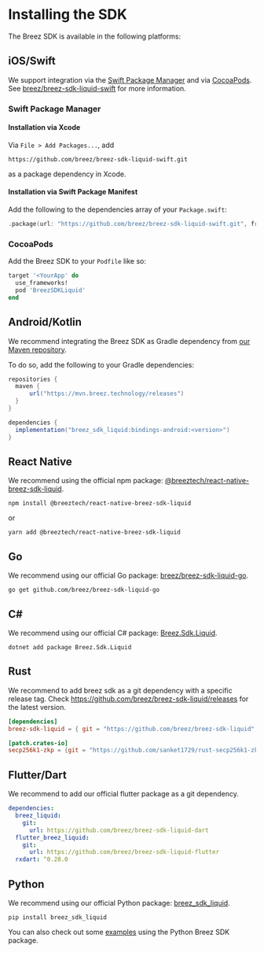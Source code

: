 # Installing the SDK

The Breez SDK is available in the following platforms:

## iOS/Swift

We support integration via the [Swift Package Manager](https://www.swift.org/package-manager/) and via [CocoaPods](https://cocoapods.org/).
See [breez/breez-sdk-liquid-swift](https://github.com/breez/breez-sdk-liquid-swift) for more information.

### Swift Package Manager

#### Installation via Xcode

Via `File > Add Packages...`, add

```
https://github.com/breez/breez-sdk-liquid-swift.git
```

as a package dependency in Xcode.

#### Installation via Swift Package Manifest

Add the following to the dependencies array of your `Package.swift`:

``` swift
.package(url: "https://github.com/breez/breez-sdk-liquid-swift.git", from: "<version>"),
```

### CocoaPods

Add the Breez SDK to your `Podfile` like so:

``` ruby
target '<YourApp' do
  use_frameworks!
  pod 'BreezSDKLiquid'
end
```

## Android/Kotlin

We recommend integrating the Breez SDK as Gradle dependency from [our Maven repository](https://mvn.breez.technology/#/releases).

To do so, add the following to your Gradle dependencies:

```gradle
repositories {
  maven {
      url("https://mvn.breez.technology/releases")
  }
}

dependencies {
  implementation("breez_sdk_liquid:bindings-android:<version>")
}
```

## React Native

We recommend using the official npm package: [@breeztech/react-native-breez-sdk-liquid](https://www.npmjs.com/package/@breeztech/react-native-breez-sdk-liquid).

```console
npm install @breeztech/react-native-breez-sdk-liquid
```
or
```console
yarn add @breeztech/react-native-breez-sdk-liquid
```

## Go

We recommend using our official Go package: [breez/breez-sdk-liquid-go](https://github.com/breez/breez-sdk-liquid-go).

```console
go get github.com/breez/breez-sdk-liquid-go
```

## C#

We recommend using our official C# package: [Breez.Sdk.Liquid](https://www.nuget.org/packages/Breez.Sdk.Liquid).

```console
dotnet add package Breez.Sdk.Liquid
```

## Rust

We recommend to add breez sdk as a git dependency with a specific release tag.
Check https://github.com/breez/breez-sdk-liquid/releases for the latest version.

```toml
[dependencies]
breez-sdk-liquid = { git = "https://github.com/breez/breez-sdk-liquid", tag = "0.3.2" }

[patch.crates-io]
secp256k1-zkp = {git = "https://github.com/sanket1729/rust-secp256k1-zkp.git", rev = "60e631c24588a0c9e271badd61959294848c665d"}
```

## Flutter/Dart

We recommend to add our official flutter package as a git dependency. 

```yaml
dependencies:
  breez_liquid:
    git:
      url: https://github.com/breez/breez-sdk-liquid-dart
  flutter_breez_liquid:
    git:
      url: https://github.com/breez/breez-sdk-liquid-flutter
  rxdart: ^0.28.0
```

## Python

We recommend using our official Python package: [breez_sdk_liquid](https://pypi.org/project/breez-sdk-liquid).

```console
pip install breez_sdk_liquid
```

You can also check out some [examples](https://github.com/breez/breez-sdk-liquid-docs/tree/main/examples/python) using the Python Breez SDK package.
